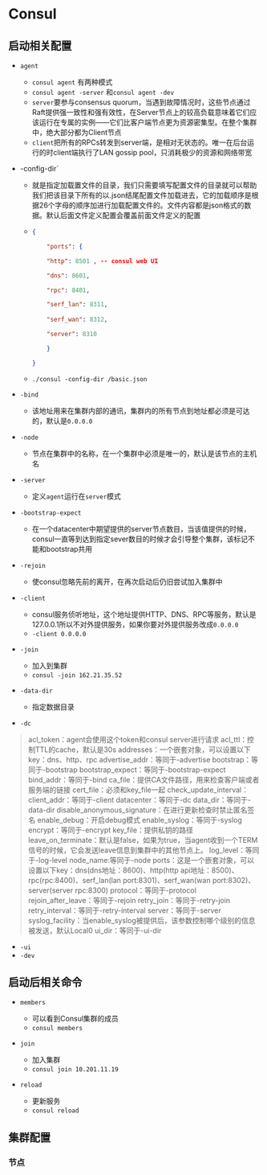# Consul



## 启动相关配置

* `agent`

  * `consul agent` 有两种模式
  * `consul agent -server` 和`consul agent -dev`
  * `server`要参与consensus quorum，当遇到故障情况时，这些节点通过Raft提供强一致性和强有效性，在Server节点上的较高负载意味着它们应该运行在专属的实例——它们比客户端节点更为资源密集型。在整个集群中，绝大部分都为Client节点
  * `client`把所有的RPCs转发到server端，是相对无状态的。唯一在后台运行的时client端执行了LAN gossip pool，只消耗极少的资源和网络带宽

* -config-dir` 

  * 就是指定加载置文件的目录，我们只需要填写配置文件的目录就可以帮助我们把该目录下所有的以.json结尾配置文件加载进去，它的加载顺序是根据26个字母的顺序加进行加载配置文件的。文件内容都是json格式的数据。默认后面文件定义配置会覆盖前面文件定义的配置

  * ```json
    {
    
        "ports": {
    
        "http": 8501 , -- consul web UI
    
        "dns": 8601,
    
        "rpc": 8401,
    
        "serf_lan": 8311,
        
        "serf_wan": 8312,
    
        "server": 8310
    
        }
    
    }
    ```

  * ```shell
    ./consul -config-dir /basic.json
    ```

* `-bind`

  * 该地址用来在集群内部的通讯，集群内的所有节点到地址都必须是可达的，默认是`0.0.0.0`

* `-node`

  * 节点在集群中的名称，在一个集群中必须是唯一的，默认是该节点的主机名

* `-server` 

  * 定义`agent`运行在`server`模式

* `-bootstrap-expect`

  * 在一个datacenter中期望提供的server节点数目，当该值提供的时候，consul一直等到达到指定sever数目的时候才会引导整个集群，该标记不能和bootstrap共用

* `-rejoin`

  * 使consul忽略先前的离开，在再次启动后仍旧尝试加入集群中

* `-client`

  * consul服务侦听地址，这个地址提供HTTP、DNS、RPC等服务，默认是127.0.0.1所以不对外提供服务，如果你要对外提供服务改成`0.0.0.0`
  * `-client 0.0.0.0`

* `-join`

  * 加入到集群 
  * `consul -join 162.21.35.52`

* `-data-dir` 

  * 指定数据目录

* `-dc`

>acl_token：agent会使用这个token和consul server进行请求
>acl_ttl：控制TTL的cache，默认是30s
>addresses：一个嵌套对象，可以设置以下key：dns、http、rpc
>advertise_addr：等同于-advertise
>bootstrap：等同于-bootstrap
>bootstrap_expect：等同于-bootstrap-expect
>bind_addr：等同于-bind
>ca_file：提供CA文件路径，用来检查客户端或者服务端的链接
>cert_file：必须和key_file一起
>check_update_interval：
>client_addr：等同于-client
>datacenter：等同于-dc
>data_dir：等同于-data-dir
>disable_anonymous_signature：在进行更新检查时禁止匿名签名
>enable_debug：开启debug模式
>enable_syslog：等同于-syslog
>encrypt：等同于-encrypt
>key_file：提供私钥的路径
>leave_on_terminate：默认是false，如果为true，当agent收到一个TERM信号的时候，它会发送leave信息到集群中的其他节点上。
>log_level：等同于-log-level node_name:等同于-node
>ports：这是一个嵌套对象，可以设置以下key：dns(dns地址：8600)、http(http api地址：8500)、rpc(rpc:8400)、serf_lan(lan port:8301)、serf_wan(wan port:8302)、server(server rpc:8300)
>protocol：等同于-protocol
>rejoin_after_leave：等同于-rejoin
>retry_join：等同于-retry-join
>retry_interval：等同于-retry-interval
>server：等同于-server
>syslog_facility：当enable_syslog被提供后，该参数控制哪个级别的信息被发送，默认Local0
>ui_dir：等同于-ui-dir

* `-ui`
* `-dev`





## 启动后相关命令

* `members`

  * 可以看到Consul集群的成员
  * `consul members`
* `join`
  * 加入集群
  * `consul join 10.201.11.19`
* `reload`
  * 更新服务
  * `consul reload`



## 集群配置

### 节点